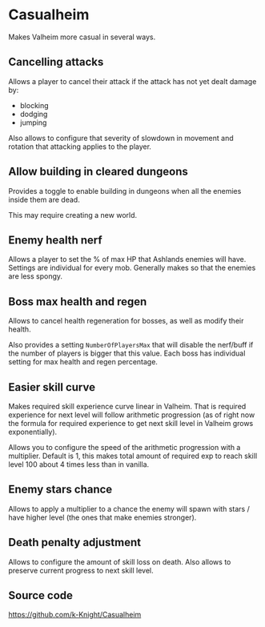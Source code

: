 # Casualheim
Makes Valheim more casual in several ways.

## Cancelling attacks
Allows a player to cancel their attack if the attack has not yet dealt damage by:
- blocking
- dodging
- jumping

Also allows to configure that severity of slowdown in movement and rotation that attacking applies to the player.

## Allow building in cleared dungeons
Provides a toggle to enable building in dungeons when all the enemies inside them are dead.

This may require creating a new world.

## Enemy health nerf
Allows a player to set the % of max HP that Ashlands enemies will have.
Settings are individual for every mob.
Generally makes so that the enemies are less spongy.

## Boss max health and regen
Allows to cancel health regeneration for bosses, as well as modify their health.

Also provides a setting `NumberOfPlayersMax` that will disable the nerf/buff if the number of players is bigger that this value.
Each boss has individual setting for max health and regen percentage.

## Easier skill curve
Makes required skill experience curve linear in Valheim. That is required experience for next level will follow arithmetic progression (as of right now the formula for required experience to get next skill level in Valheim grows exponentially).

Allows you to configure the speed of the arithmetic progression with a multiplier. Default is 1, this makes total amount of required exp to reach skill level 100 about 4 times less than in vanilla.

## Enemy stars chance
Allows to apply a multiplier to a chance the enemy will spawn with stars / have higher level (the ones that make enemies stronger).

## Death penalty adjustment
Allows to configure the amount of skill loss on death. Also allows to preserve current progress to next skill level.

## Source code
https://github.com/k-Knight/Casualheim